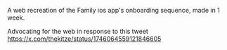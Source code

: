 A web recreation of the Family ios app's onboarding sequence, made in 1 week.

Advocating for the web in response to this tweet https://x.com/thekitze/status/1746064559121846605
